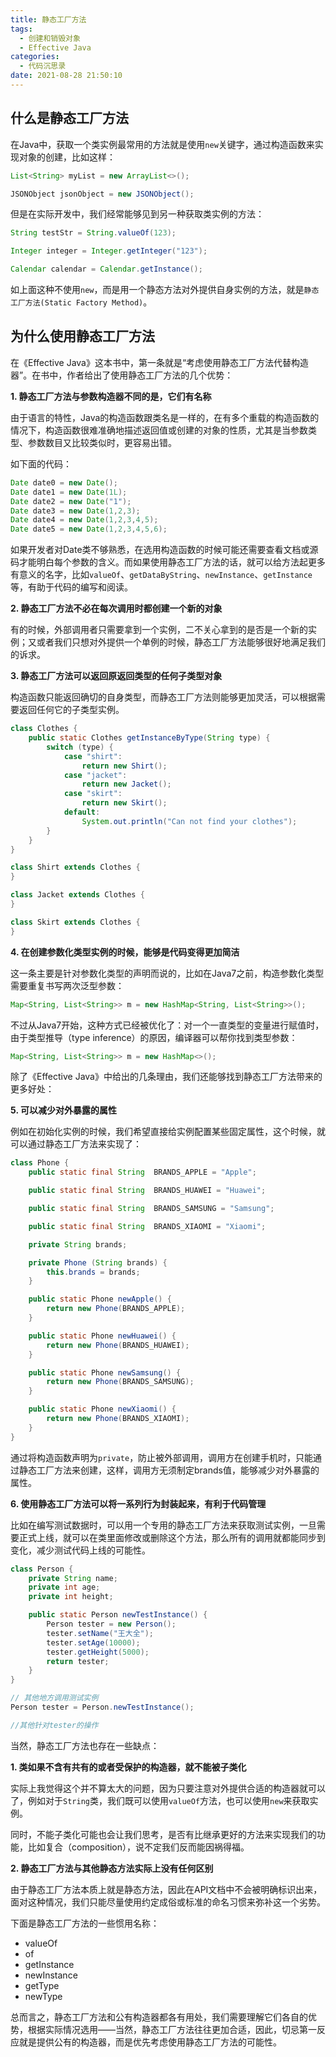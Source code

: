 ```yaml
---
title: 静态工厂方法
tags:
  - 创建和销毁对象
  - Effective Java
categories:
  - 代码沉思录
date: 2021-08-28 21:50:10
---
```



## 什么是静态工厂方法

在Java中，获取一个类实例最常用的方法就是使用`new`关键字，通过构造函数来实现对象的创建，比如这样：

```java
List<String> myList = new ArrayList<>();

JSONObject jsonObject = new JSONObject();
```

但是在实际开发中，我们经常能够见到另一种获取类实例的方法：

```java
String testStr = String.valueOf(123);

Integer integer = Integer.getInteger("123");

Calendar calendar = Calendar.getInstance();
```

如上面这种不使用`new`，而是用一个静态方法对外提供自身实例的方法，就是`静态工厂方法(Static Factory Method)`。

<!-- more --> 

## 为什么使用静态工厂方法

在《Effective Java》这本书中，第一条就是“考虑使用静态工厂方法代替构造器”。在书中，作者给出了使用静态工厂方法的几个优势：

**1. 静态工厂方法与参数构造器不同的是，它们有名称**

由于语言的特性，Java的构造函数跟类名是一样的，在有多个重载的构造函数的情况下，构造函数很难准确地描述返回值或创建的对象的性质，尤其是当参数类型、参数数目又比较类似时，更容易出错。

如下面的代码：

```java
Date date0 = new Date();
Date date1 = new Date(1L);
Date date2 = new Date("1");
Date date3 = new Date(1,2,3);
Date date4 = new Date(1,2,3,4,5);
Date date5 = new Date(1,2,3,4,5,6);
```

如果开发者对Date类不够熟悉，在选用构造函数的时候可能还需要查看文档或源码才能明白每个参数的含义。而如果使用静态工厂方法的话，就可以给方法起更多有意义的名字，比如`valueOf`、`getDataByString`、`newInstance`、`getInstance`等，有助于代码的编写和阅读。

**2. 静态工厂方法不必在每次调用时都创建一个新的对象**

有的时候，外部调用者只需要拿到一个实例，二不关心拿到的是否是一个新的实例；又或者我们只想对外提供一个单例的时候，静态工厂方法能够很好地满足我们的诉求。

**3. 静态工厂方法可以返回原返回类型的任何子类型对象**

构造函数只能返回确切的自身类型，而静态工厂方法则能够更加灵活，可以根据需要返回任何它的子类型实例。

```java
class Clothes {
    public static Clothes getInstanceByType(String type) {
        switch (type) {
            case "shirt":
                return new Shirt();
            case "jacket":
                return new Jacket();
            case "skirt":
                return new Skirt();
            default:
                System.out.println("Can not find your clothes");
        }
    }
}

class Shirt extends Clothes {
}

class Jacket extends Clothes {
}

class Skirt extends Clothes {
}
```

**4. 在创建参数化类型实例的时候，能够是代码变得更加简洁**

这一条主要是针对参数化类型的声明而说的，比如在Java7之前，构造参数化类型需要重复书写两次泛型参数：

```java
Map<String, List<String>> m = new HashMap<String, List<String>>();
```

不过从Java7开始，这种方式已经被优化了：对一个一直类型的变量进行赋值时，由于类型推导（type inference）的原因，编译器可以帮你找到类型参数：

```java
Map<String, List<String>> m = new HashMap<>();
```

除了《Effective Java》中给出的几条理由，我们还能够找到静态工厂方法带来的更多好处：

**5. 可以减少对外暴露的属性**

例如在初始化实例的时候，我们希望直接给实例配置某些固定属性，这个时候，就可以通过静态工厂方法来实现了：

```java
class Phone {
    public static final String  BRANDS_APPLE = "Apple";

    public static final String  BRANDS_HUAWEI = "Huawei";

    public static final String  BRANDS_SAMSUNG = "Samsung";

    public static final String  BRANDS_XIAOMI = "Xiaomi";

    private String brands;

    private Phone (String brands) {
        this.brands = brands;
    }

    public static Phone newApple() {
        return new Phone(BRANDS_APPLE);
    }

    public static Phone newHuawei() {
        return new Phone(BRANDS_HUAWEI);
    }

    public static Phone newSamsung() {
        return new Phone(BRANDS_SAMSUNG);
    }

    public static Phone newXiaomi() {
        return new Phone(BRANDS_XIAOMI);
    }
}
```

通过将构造函数声明为`private`，防止被外部调用，调用方在创建手机时，只能通过静态工厂方法来创建，这样，调用方无须制定brands值，能够减少对外暴露的属性。

**6. 使用静态工厂方法可以将一系列行为封装起来，有利于代码管理**

比如在编写测试数据时，可以用一个专用的静态工厂方法来获取测试实例，一旦需要正式上线，就可以在类里面修改或删除这个方法，那么所有的调用就都能同步到变化，减少测试代码上线的可能性。

```java
class Person {
    private String name;
    private int age;
    private int height;

    public static Person newTestInstance() {
        Person tester = new Person();
        tester.setName("王大全");
        tester.setAge(10000);
        tester.getHeight(5000);
        return tester;
    }
}

// 其他地方调用测试实例
Person tester = Person.newTestInstance();

//其他针对tester的操作
```

当然，静态工厂方法也存在一些缺点：

**1. 类如果不含有共有的或者受保护的构造器，就不能被子类化**

实际上我觉得这个并不算太大的问题，因为只要注意对外提供合适的构造器就可以了，例如对于`String`类，我们既可以使用`valueOf`方法，也可以使用`new`来获取实例。

同时，不能子类化可能也会让我们思考，是否有比继承更好的方法来实现我们的功能，比如复合（composition），说不定我们反而能因祸得福。

**2. 静态工厂方法与其他静态方法实际上没有任何区别**

由于静态工厂方法本质上就是静态方法，因此在API文档中不会被明确标识出来，面对这种情况，我们只能尽量使用约定成俗或标准的命名习惯来弥补这一个劣势。

下面是静态工厂方法的一些惯用名称：

-  valueOf
- of
- getInstance
- newInstance
- getType
- newType

总而言之，静态工厂方法和公有构造器都各有用处，我们需要理解它们各自的优势，根据实际情况选用——当然，静态工厂方法往往更加合适，因此，切忌第一反应就是提供公有的构造器，而是优先考虑使用静态工厂方法的可能性。